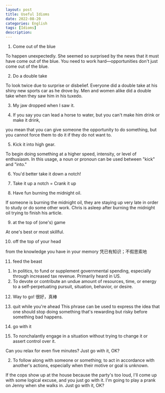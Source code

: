 ```yaml
---
layout: post
title: Useful Idioms
date: 2022-08-20
categories: English
tags: [Idioms]
description:
---
```



1. Come out of the blue
   
To happen unexpectedly.
She seemed so surprised by the news that it must have come out of the blue.
You need to work hard—opportunities don't just come out of the blue.

2. Do a double take

To look twice due to surprise or disbelief.
Everyone did a double take at his shiny new sports car as he drove by.
Men and women alike did a double take when they saw him in his tuxedo.

3. My jaw dropped when I saw it.

4. If you say you can lead a horse to water, but you can't make him drink or make it drink, 
 
you mean that you can give someone the opportunity to do something, but you cannot force them to do it if they do not want to.

5. Kick it into high gear.

To begin doing something at a higher speed, intensity, or level of enthusiasm. In this usage, a noun or pronoun can be used between "kick" and "into."

6. You'd better take it down a notch!

7. Take it up a notch = Crank it up

8. Have fun burning the midnight oil.

If someone is burning the midnight oil, they are staying up very late in order to study or do some other work. Chris is asleep after burning the midnight oil trying to finish his article.

9. at the top of (one's) game

At one's best or most skillful.

10. off the top of your head
 
from the knowledge you have in your memory 凭已有知识；不假思索地

11. feed the beast
    
1) In politics, to fund or supplement governmental spending, especially through increased tax revenue. Primarily heard in US.
2) To devote or contribute an undue amount of resources, time, or energy to a self-perpetuating pursuit, situation, behavior, or desire.

12. Way to go!  很好，真棒

13. quit while you're ahead
This phrase can be used to express the idea that one should stop doing something that's rewarding but risky before something bad happens.

14. go with it
    
1. To nonchalantly engage in a situation without trying to change it or assert control over it.

Can you relax for even five minutes? Just go with it, OK?

2. To follow along with someone or something; to act in accordance with another's actions, especially when their motive or goal is unknown.

If the cops show up at the house because the party's too loud, I'll come up with some logical excuse, and you just go with it.
I'm going to play a prank on Jenny when she walks in. Just go with it, OK?
